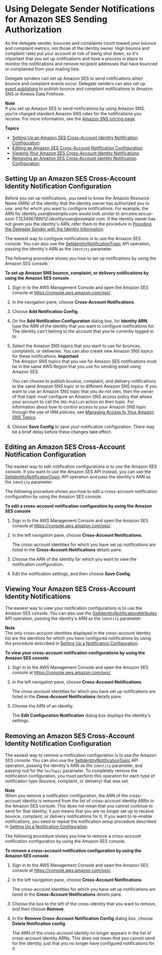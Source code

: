 # Using Delegate Sender Notifications for Amazon SES Sending Authorization<a name="sending-authorization-delegate-sender-tasks-notifications"></a>

As the delegate sender, bounces and complaints count toward *your* bounce and complaint metrics, not those of the identity owner\. High bounce and complaint rates put your account at risk of being shut down, so it's important that you set up notifications and have a process in place to monitor the notifications and remove recipient addresses that have bounced or complained from your mailing lists\.

Delegate senders can set up Amazon SES to send notifications when bounce and complaint events occur\. Delegate senders can also set up [event publishing](monitor-using-event-publishing.md) to publish bounce and complaint notifications to Amazon SNS or Kinesis Data Firehose\.

**Note**  
If you set up Amazon SES to send notifications by using Amazon SNS, you're charged standard Amazon SNS rates for the notifications you receive\. For more information, see the [Amazon SNS pricing page](https://aws.amazon.com/sns/pricing)\.

**Topics**
+ [Setting Up an Amazon SES Cross\-Account Identity Notification Configuration](#sending-authorization-delegate-sender-tasks-management-add)
+ [Editing an Amazon SES Cross\-Account Notification Configuration](#sending-authorization-delegate-sender-tasks-management-edit)
+ [Viewing Your Amazon SES Cross\-Account Identity Notifications](#sending-authorization-delegate-sender-tasks-management-list)
+ [Removing an Amazon SES Cross\-Account Identity Notification Configuration](#sending-authorization-delegate-sender-tasks-management-remove)

## Setting Up an Amazon SES Cross\-Account Identity Notification Configuration<a name="sending-authorization-delegate-sender-tasks-management-add"></a>

Before you set up notifications, you need to know the Amazon Resource Name \(ARN\) of the identity that the identity owner has authorized you to use, and for which you want to configure notifications\. For example, the ARN for identity *user@example\.com* would look similar to *arn:aws:ses:us\-east\-1:123456789012:identity/user@example\.com*\. If the identity owner has not given you the identity's ARN, refer them to the procedure in [Providing the Delegate Sender with the Identity Information](sending-authorization-identity-owner-tasks-identity.md)\.

The easiest way to configure notifications is to use the Amazon SES console\. You can also use the [SetIdentityNotificationTopic](http://docs.aws.amazon.com/ses/latest/APIReference/API_SetIdentityNotificationTopic.html) API operation, passing the identity's ARN as the `Identity` parameter\.

The following procedure shows you how to set up notifications by using the Amazon SES console\.

**To set up Amazon SNS bounce, complaint, or delivery notifications by using the Amazon SES console**

1. Sign in to the AWS Management Console and open the Amazon SES console at [https://console\.aws\.amazon\.com/ses/](https://console.aws.amazon.com/ses/)\.

1. In the navigation pane, choose **Cross\-Account Notifications**\.

1. Choose **Add Notification Config**\.

1. On the **Add Notification Configuration** dialog box, for **Identity ARN**, type the ARN of the identity that you want to configure notifications for\. The identity can't belong to the account that you're currently logged in to\.

1. Select the Amazon SNS topics that you want to use for bounces, complaints, or deliveries\. You can also create new Amazon SNS topics for these notifications\.
**Important**  
The Amazon SNS topics that you use for Amazon SES notifications must be in the same AWS Region that you use for sending email using Amazon SES\.

   You can choose to publish bounce, complaint, and delivery notifications to the same Amazon SNS topic or to different Amazon SNS topics\. If you want to use an Amazon SNS topic that you do not own, then the owner of that topic must configure an Amazon SNS access policy that allows your account to call the `SNS:Publish` action on their topic\. For information about how to control access to your Amazon SNS topic through the use of IAM policies, see [Managing Access to Your Amazon SNS Topics](http://docs.aws.amazon.com/sns/latest/dg/AccessPolicyLanguage.html)\.

1. Choose **Save Config** to save your notification configuration\. There may be a brief delay before these changes take effect\.

## Editing an Amazon SES Cross\-Account Notification Configuration<a name="sending-authorization-delegate-sender-tasks-management-edit"></a>

The easiest way to edit notification configurations is to use the Amazon SES console\. If you want to use the Amazon SES API instead, you can use the [SetIdentityNotificationTopic](http://docs.aws.amazon.com/ses/latest/APIReference/API_SetIdentityNotificationTopic.html) API operation and pass the identity's ARN as the `Identity` parameter\.

The following procedure shows you how to edit a cross\-account notification configuration by using the Amazon SES console\.

**To edit a cross\-account notification configuration by using the Amazon SES console**

1. Sign in to the AWS Management Console and open the Amazon SES console at [https://console\.aws\.amazon\.com/ses/](https://console.aws.amazon.com/ses/)\.

1. In the left navigation pane, choose **Cross\-Account Notifications**\.

   The cross\-account identities for which you have set up notifications are listed in the **Cross\-Account Notifications** details pane\. 

1. Choose the ARN of the identity for which you want to view the notification configuration\.

1. Edit the notification settings, and then choose **Save Config**\.

## Viewing Your Amazon SES Cross\-Account Identity Notifications<a name="sending-authorization-delegate-sender-tasks-management-list"></a>

The easiest way to view your notification configurations is to use the Amazon SES console\. You can also use the [GetIdentityNotificationAttributes](http://docs.aws.amazon.com/ses/latest/APIReference/API_GetIdentityNotificationAttributes.html) API operation, passing the identity's ARN as the `Identity` parameter\.

**Note**  
The only cross\-account identities displayed in the cross\-account identity list are the identities for which you have configured notifications by using the procedure described in [Setting Up a Notification Configuration](#sending-authorization-delegate-sender-tasks-management-add)\. 

**To view your cross\-account notification configurations by using the Amazon SES console**

1. Sign in to the AWS Management Console and open the Amazon SES console at [https://console\.aws\.amazon\.com/ses/](https://console.aws.amazon.com/ses/)\.

1. In the left navigation pane, choose **Cross\-Account Notifications**\.

   The cross\-account identities for which you have set up notifications are listed in the **Cross\-Account Notifications** details pane\. 

1. Choose the ARN of an identity\.

   The **Edit Configuration Notification** dialog box displays the identity's settings\. 

## Removing an Amazon SES Cross\-Account Identity Notification Configuration<a name="sending-authorization-delegate-sender-tasks-management-remove"></a>

The easiest way to remove a notification configuration is to use the Amazon SES console\. You can also use the [SetIdentityNotificationTopic](http://docs.aws.amazon.com/ses/latest/APIReference/API_SetIdentityNotificationTopic.html) API operation, passing the identity's ARN as the `Identity` parameter, and passing null for the `SnsTopic` parameter\. To completely remove the notification configuration, you must perform this operation for each type of notification type \(bounce, complaint, or delivery\) that was set\. 

**Note**  
When you remove a notification configuration, the ARN of the cross\-account identity is removed from the list of cross\-account identity ARNs in the Amazon SES console\. This does not mean that you cannot continue to send for that identity; it just means that you are no longer set up to receive bounce, complaint, or delivery notifications for it\. If you want to re\-enable notifications, you need to repeat the notification setup procedure described in [Setting Up a Notification Configuration](#sending-authorization-delegate-sender-tasks-management-add)\.

The following procedure shows you how to remove a cross\-account notification configuration by using the Amazon SES console\.

**To remove a cross\-account notification configuration by using the Amazon SES console**

1. Sign in to the AWS Management Console and open the Amazon SES console at [https://console\.aws\.amazon\.com/ses/](https://console.aws.amazon.com/ses/)\.

1. In the left navigation pane, choose **Cross\-Account Notifications**\.

   The cross\-account identities for which you have set up notifications are listed in the **Cross\-Account Notifications** details pane\. 

1. Choose the box to the left of the cross\-identity that you want to remove, and then choose **Remove**\.

1. In the **Remove Cross\-Account Notification Config** dialog box, choose **Delete Notification config**\.

   The ARN of the cross\-account identity no longer appears in the list of cross\-account identity ARNs\. This does not mean that you cannot send for the identity, just that you no longer have configured notifications for it\.